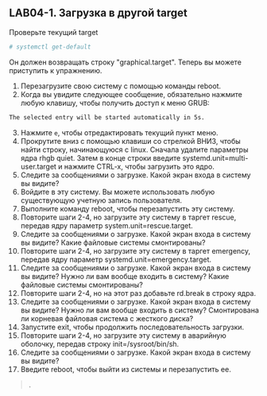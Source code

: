 ## LAB04-1. Загрузка в другой target
Проверьте текущий target

```bash
# systemctl get-default
```

Он должен возвращать строку "graphical.target". Теперь вы можете приступить к упражнению.
1. Перезагрузите свою систему с помощью команды reboot.
2. Когда вы увидите следующее сообщение, обязательно нажмите любую клавишу, чтобы получить доступ к
меню GRUB:

```bash
The selected entry will be started automatically in 5s.
```

3. Нажмите `e`, чтобы отредактировать текущий пункт меню.
4. Прокрутите вниз с помощью клавиши со стрелкой ВНИЗ, чтобы найти строку, начинающуюся с linux.
Сначала удалите параметры ядра rhgb quiet. Затем в конце строки введите systemd.unit=multi-user.target и нажмите CTRL-x, чтобы загрузить это ядро.
5. Следите за сообщениями о загрузке. Какой экран входа в систему вы видите?
6. Войдите в эту систему. Вы можете использовать любую существующую учетную запись пользователя.
7. Выполните команду reboot, чтобы перезапустить эту систему.
8. Повторите шаги 2-4, но загрузите эту систему в таргет rescue, передав ядру параметр system.unit=rescue.target.
9. Следите за сообщениями о загрузке. Какой экран входа в систему вы видите? Какие файловые системы смонтированы?
10. Повторите шаги 2-4, но загрузите эту систему в таргет emergency, передав ядру параметр systemd.unit=emergency.target.
11. Следите за сообщениями о загрузке. Какой экран входа в систему вы видите? Нужно ли вам вообще входить в систему? Какие файловые системы смонтированы?
12. Повторите шаги 2-4, но на этот раз добавьте rd.break в строку ядра.
13. Следите за сообщениями о загрузке. Какой экран входа в систему вы видите? Нужно ли вам вообще входить в систему? Смонтирована ли корневая файловая система с жесткого диска?
14. Запустите exit, чтобы продолжить последовательность загрузки.
15. Повторите шаги 2-4, но загрузите эту систему в аварийную оболочку, передав строку init=/sysroot/bin/sh.
16. Следите за сообщениями о загрузке. Какой экран входа в систему вы видите?
17. Введите reboot, чтобы выйти из системы и перезапустить ее.


> .